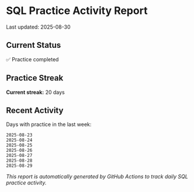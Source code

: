 # SQL Practice Activity Report

Last updated: 2025-08-30

## Current Status

✅ Practice completed

## Practice Streak

**Current streak:** 20 days

## Recent Activity

Days with practice in the last week:

```
2025-08-23
2025-08-24
2025-08-25
2025-08-26
2025-08-27
2025-08-28
2025-08-29
```

*This report is automatically generated by GitHub Actions to track daily SQL practice activity.*
